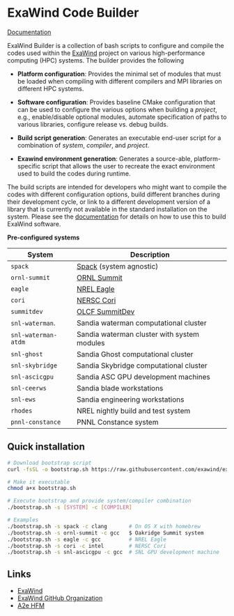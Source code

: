# ExaWind Code Builder

[Documentation](https://exawind.github.io/exawind-builder)

ExaWind Builder is a collection of bash scripts to configure and compile the
codes used within the [ExaWind](https://github.com/exawind) project on various
high-performance computing (HPC) systems. The builder provides the following

- **Platform configuration**: Provides the minimal set of modules that must be
  loaded when compiling with different compilers and MPI libraries on different
  HPC systems.

- **Software configuration**: Provides baseline CMake configuration that can be
  used to configure the various options when building a *project*, e.g.,
  enable/disable optional modules, automate specification of paths to various
  libraries, configure release vs. debug builds.

- **Build script generation**: Generates an executable end-user script for a
  combination of *system*, *compiler*, and *project*.

- **Exawind environment generation**: Generates a source-able, platform-specific
  script that allows the user to recreate the exact environment used to build
  the codes during runtime.

The build scripts are intended for developers who might want to compile the
codes with different configuration options, build different branches during
their development cycle, or link to a different development version of a library
that is currently not available in the standard installation on the system. Please see the
[documentation](https://exawind.github.io/exawind-builder) for
details on how to use this to build ExaWind software.

**Pre-configured systems**

| System              | Description                                                                        |
|---------------------|------------------------------------------------------------------------------------|
| `spack`             | [Spack](https:://github.com/spack/spack) (system agnostic)                         |
| `ornl-summit`       | [ORNL Summit](https://www.olcf.ornl.gov/summit/)                                   |
| `eagle`             | [NREL Eagle](https://www.nrel.gov/hpc/eagle-system.html)                           |
| `cori`              | [NERSC Cori](http://www.nersc.gov/users/computational-systems/cori/)               |
| `summitdev`         | [OLCF SummitDev](https://www.olcf.ornl.gov/olcf-resources/compute-systems/summit/) |
| `snl-waterman`.     | Sandia waterman computational cluster                                              |
| `snl-waterman-atdm` | Sandia waterman cluster with system modules                                        |
| `snl-ghost`         | Sandia Ghost computational cluster                                                 |
| `snl-skybridge`     | Sandia Skybridge computational cluster                                             |
| `snl-ascicgpu`      | Sandia ASC GPU development machines                                                |
| `snl-ceerws`        | Sandia blade workstations                                                          |
| `snl-ews`           | Sandia engineering workstations                                                    |
| `rhodes`            | NREL nightly build and test system                                                 |
| `pnnl-constance`    | PNNL Constance system                                                              |

## Quick installation 

```bash
# Download bootstrap script
curl -fsSL -o bootstrap.sh https://raw.githubusercontent.com/exawind/exawind-builder/master/bootstrap.sh

# Make it executable
chmod a+x bootstrap.sh

# Execute bootstrap and provide system/compiler combination
./bootstrap.sh -s [SYSTEM] -c [COMPILER]

# Examples
./bootstrap.sh -s spack -c clang       # On OS X with homebrew
./bootstrap.sh -s ornl-summit -c gcc   $ Oakridge Summit system
./bootstrap.sh -s eagle -c gcc         # NREL Eagle
./bootstrap.sh -s cori -c intel        # NERSC Cori
./bootstrap.sh -s snl-ascicgpu -c gcc  # SNL GPU development machine
```

## Links 

- [ExaWind](https://www.exawind.org)
- [ExaWind GitHub Organization](https://github.com/exawind)
- [A2e HFM](https://a2e.energy.gov/about/hfm)
